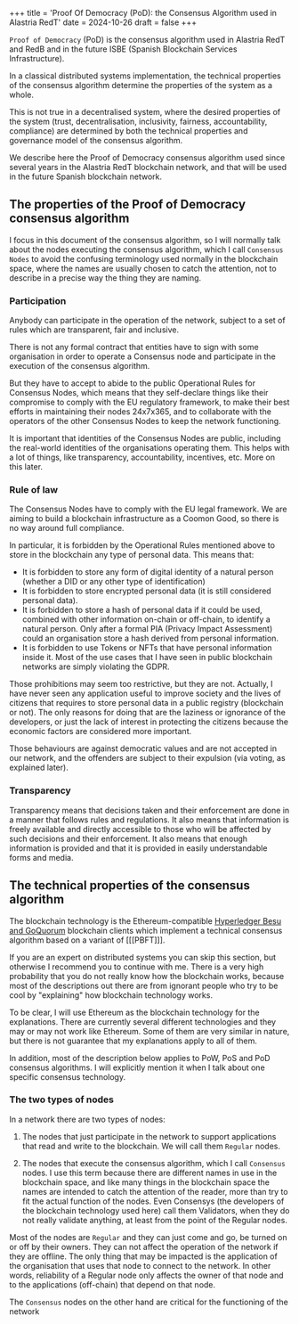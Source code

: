 +++
title = 'Proof Of Democracy (PoD): the Consensus Algorithm used in Alastria RedT'
date = 2024-10-26
draft = false
+++

`Proof of Democracy` (PoD) is the consensus algorithm used in Alastria RedT and RedB and in the future ISBE (Spanish Blockchain Services Infrastructure).

In a classical distributed systems implementation, the technical properties of the consensus algorithm determine the properties of the system as a whole.

This is not true in a decentralised system, where the desired properties of the system (trust, decentralisation, inclusivity, fairness, accountability, compliance) are determined by both the technical properties and governance model of the consensus algorithm.

We describe here the Proof of Democracy consensus algorithm used since several years in the Alastria RedT blockchain network, and that will be used in the future Spanish blockchain network.

## The properties of the Proof of Democracy consensus algorithm

I focus in this document of the consensus algorithm, so I will normally talk about the nodes executing the consensus algorithm, which I call `Consensus Nodes` to avoid the confusing terminology used normally in the blockchain space, where the names are usually chosen to catch the attention, not to describe in a precise way the thing they are naming.

### Participation 

Anybody can participate in the operation of the network, subject to a set of rules which are transparent, fair and inclusive.

There is not any formal contract that entities have to sign with some organisation in order to operate a Consensus node and participate in the execution of the consensus algorithm.

But they have to accept to abide to the public Operational Rules for Consensus Nodes, which means that they self-declare things like their compromise to comply with the EU regulatory framework, to make their best efforts in maintaining their nodes 24x7x365, and to collaborate with the operators of the other Consensus Nodes to keep the network functioning.

It is important that identities of the Consensus Nodes are public, including the real-world identities of the organisations operating them. This helps with a lot of things, like transparency, accountability, incentives, etc. More on this later.

### Rule of law

The Consensus Nodes have to comply with the EU legal framework. We are aiming to build a blockchain infrastructure as a Coomon Good, so there is no way around full compliance.

In particular, it is forbidden by the Operational Rules mentioned above to store in the blockchain any type of personal data. This means that:

- It is forbidden to store any form of digital identity of a natural person (whether a DID or any other type of identification)
- It is forbidden to store encrypted personal data (it is still considered personal data).
- It is forbidden to store a hash of personal data if it could be used, combined with other information on-chain or off-chain, to identify a natural person. Only after a formal PIA (Privacy Impact Assessment) could an organisation store a hash derived from personal information.
- It is forbidden to use Tokens or NFTs that have personal information inside it. Most of the use cases that I have seen in public blockchain networks are simply violating the GDPR.

Those prohibitions may seem too restrictive, but they are not. Actually, I have never seen any application useful to improve society and the lives of citizens that requires to store personal data in a public registry (blockchain or not). The only reasons for doing that are the laziness or ignorance of the developers, or just the lack of interest in protecting the citizens because the economic factors are considered more important.

Those behaviours are against democratic values and are not accepted in our network, and the offenders are subject to their expulsion (via voting, as explained later).

### Transparency

Transparency means that decisions taken and their enforcement are done in a manner that follows rules and regulations. It also means that information is freely available and directly accessible to those who will be affected by such decisions and their enforcement. It also means that enough information is provided and that it is provided in easily understandable forms and media.

## The technical properties of the consensus algorithm

The blockchain technology is the Ethereum-compatible <a href="https://consensys.net/quorum/developers/">Hyperledger Besu and GoQuorum</a> blockchain clients which implement a technical consensus algorithm based on a variant of [[[PBFT]]].

If you are an expert on distributed systems you can skip this section, but otherwise I recommend you to continue with me. There is a very high probability that you do not really know how the blockchain works, because most of the descriptions out there are from ignorant people who try to be cool by "explaining" how blockchain technology works.

To be clear, I will use Ethereum as the blockchain technology for the explanations. There are currently several different technologies and they may or may not work like Ethereum. Some of them are very similar in nature, but there is not guarantee that my explanations apply to all of them.

In addition, most of the description below applies to PoW, PoS and PoD consensus algorithms. I will explicitly mention it when I talk about one specific consensus technology.

### The two types of nodes

In a network there are two types of nodes:

1. The nodes that just participate in the network to support applications that read and write to the blockchain. We will call them `Regular` nodes.

2. The nodes that execute the consensus algorithm, which I call `Consensus` nodes. I use this term because there are different names in use in the blockchain space, and like many things in the blockchain space the names are intended to catch the attention of the reader, more than try to fit the actual function of the nodes. Even Consensys (the developers of the blockchain technology used here) call them Validators, when they do not really validate anything, at least from the point of the Regular nodes.

Most of the nodes are `Regular` and they can just come and go, be turned on or off by their owners. They can not affect the operation of the network if they are offline. The only thing that may be impacted is the application of the organisation that uses that node to connect to the network. In other words, reliability of a Regular node only affects the owner of that node and to the applications (off-chain) that depend on that node.

The `Consensus` nodes on the other hand are critical for the functioning of the network